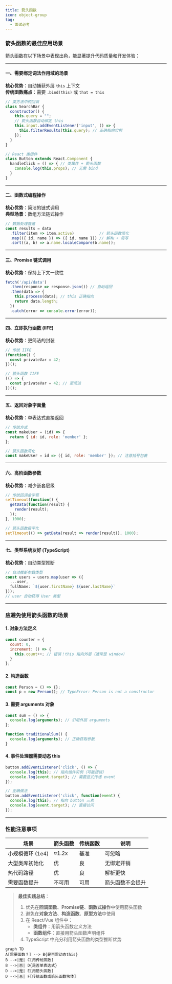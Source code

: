 ```yaml
---
title: 箭头函数
icon: object-group
tag:
  - 面试必考
---
```





### 箭头函数的最佳应用场景

箭头函数在以下场景中表现出色，能显著提升代码质量和开发体验：

---

#### 一、需要绑定词法作用域的场景
**核心优势**：自动捕获外层 `this` 上下文  
**传统函数痛点**：需要 `.bind(this)` 或 `that = this`  
```javascript
// 类方法中的回调
class SearchBar {
  constructor() {
    this.query = "";
    // 箭头函数自动绑定 this
    this.input.addEventListener('input', () => {
      this.filterResults(this.query); // 正确指向实例
    });
  }
}

// React 类组件
class Button extends React.Component {
  handleClick = () => { // 类属性 + 箭头函数
    console.log(this.props); // 无需 bind
  }
}
```

---

#### 二、函数式编程操作
**核心优势**：简洁的链式调用  
**典型场景**：数组方法链式操作  
```javascript
// 数据处理管道
const results = data
  .filter(item => item.active)           // 箭头函数简化
  .map(({ id, name }) => ({ id, name })) // 解构 + 简写
  .sort((a, b) => a.name.localeCompare(b.name));
```

---

#### 三、Promise 链式调用
**核心优势**：保持上下文一致性  
```javascript
fetch('/api/data')
  .then(response => response.json()) // 自动返回
  .then(data => {
    this.process(data); // this 正确指向
    return data.length;
  })
  .catch(error => console.error(error));
```

---

#### 四、立即执行函数 (IIFE)
**核心优势**：更简洁的封装  
```javascript
// 传统 IIFE
(function() {
  const privateVar = 42;
})();

// 箭头函数 IIFE
(() => {
  const privateVar = 42; // 更简洁
})();
```

---

#### 五、返回对象字面量
**核心优势**：单表达式直接返回  
```javascript
// 传统方式
const makeUser = (id) => {
  return { id: id, role: 'member' };
};

// 箭头函数简化
const makeUser = id => ({ id, role: 'member' }); // 注意括号包裹
```

---

#### 六、高阶函数参数
**核心优势**：减少嵌套层级  
```javascript
// 传统回调金字塔
setTimeout(function() {
  getData(function(result) {
    render(result);
  });
}, 1000);

// 箭头函数扁平化
setTimeout(() => getData(result => render(result)), 1000);
```

---

#### 七、类型系统友好 (TypeScript)
**核心优势**：自动类型推断  
```typescript
// 自动推断参数类型
const users = users.map(user => ({
  ...user,
  fullName: `${user.firstName} ${user.lastName}`
}));
// user 自动获得 User 类型
```

---

### 应避免使用箭头函数的场景

#### 1. 对象方法定义
```javascript
const counter = {
  count: 0,
  increment: () => {
    this.count++; // 错误！this 指向外层（通常是 window）
  }
};
```

#### 2. 构造函数
```javascript
const Person = () => {};
const p = new Person(); // TypeError: Person is not a constructor
```

#### 3. 需要 arguments 对象
```javascript
const sum = () => {
  console.log(arguments); // 引用外层 arguments
};

function traditionalSum() {
  console.log(arguments); // 正确获取参数
}
```

#### 4. 事件处理器需要动态 this
```javascript
button.addEventListener('click', () => {
  console.log(this); // 指向组件实例（可能错误）
  console.log(event.target); // 需要显式传递 event
});

// 正确做法
button.addEventListener('click', function(event) {
  console.log(this); // 指向 button 元素
  console.log(event.target); // 直接访问
});
```

---

### 性能注意事项
| 场景                 | 箭头函数 | 传统函数 | 说明 |
|----------------------|----------|----------|------|
| 小规模循环 (1e4)     | ≈1.2x    | 基准     | 可忽略 |
| 大型类库初始化       | 优       | 良       | 无绑定开销 |
| 热代码路径           | 优       | 良       | 解析更快 |
| 需要函数提升         | 不可用   | 可用     | 箭头函数不会提升 |

> **最佳实践总结**：  
> 1. 优先在**回调函数**、**Promise链**、**函数式操作**中使用箭头函数  
> 2. 避免在**对象方法**、**构造函数**、**原型方法**中使用  
> 3. 在 React/Vue 组件中：  
>    - **类组件**：用箭头函数定义方法  
>    - **函数组件**：直接用箭头函数声明组件  
> 4. TypeScript 中充分利用箭头函数的类型推断优势  

```mermaid
graph TD
A[需要函数？] --> B{是否需动态this}
B -->|是| C[用传统函数]
B -->|否| D{是否单表达式}
D -->|是| E[用箭头函数]
D -->|否| F[传统函数或箭头函数块体]
```